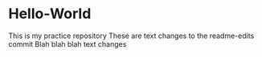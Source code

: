 # Hello-World
This is my practice repository
These are text changes to the readme-edits commit
Blah blah blah text changes
